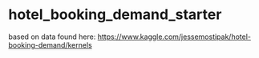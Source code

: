 # hotel_booking_demand_starter
based on data found here: https://www.kaggle.com/jessemostipak/hotel-booking-demand/kernels
